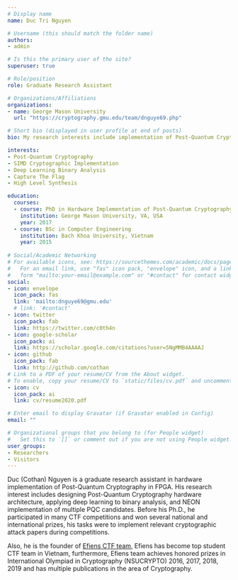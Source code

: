 ```yaml
---
# Display name
name: Duc Tri Nguyen

# Username (this should match the folder name)
authors:
- admin

# Is this the primary user of the site?
superuser: true

# Role/position
role: Graduate Research Assistant

# Organizations/Affiliations
organizations:
- name: George Mason University
  url: "https://cryptography.gmu.edu/team/dnguye69.php"

# Short bio (displayed in user profile at end of posts)
bio: My research interests include implementation of Post-Quantum Cryptography using High Level Synthesis in FPGA and NEON instruction in ARM platform, beside, sometimes I play CTFs, Crypto and Reverse Engineering are my favorite categories.

interests:
- Post-Quantum Cryptography
- SIMD Cryptographic Implementation
- Deep Learning Binary Analysis
- Capture The Flag
- High Level Synthesis

education:
  courses:
  - course: PhD in Hardware Implementation of Post-Quantum Cryptography
    institution: George Mason University, VA, USA
    year: 2017
  - course: BSc in Computer Engineering
    institution: Bach Khoa University, Vietnam
    year: 2015
  
# Social/Academic Networking
# For available icons, see: https://sourcethemes.com/academic/docs/page-builder/#icons
#   For an email link, use "fas" icon pack, "envelope" icon, and a link in the
#   form "mailto:your-email@example.com" or "#contact" for contact widget.
social:
- icon: envelope
  icon_pack: fas
  link: 'mailto:dnguye69@gmu.edu'  
  # link: '#contact'
- icon: twitter
  icon_pack: fab
  link: https://twitter.com/c0th4n
- icon: google-scholar
  icon_pack: ai
  link: https://scholar.google.com/citations?user=5NgMMB4AAAAJ
- icon: github
  icon_pack: fab
  link: http://github.com/cothan
# Link to a PDF of your resume/CV from the About widget.
# To enable, copy your resume/CV to `static/files/cv.pdf` and uncomment the lines below.
- icon: cv
  icon_pack: ai
  link: cv/resume2020.pdf

# Enter email to display Gravatar (if Gravatar enabled in Config)
email: ""

# Organizational groups that you belong to (for People widget)
#   Set this to `[]` or comment out if you are not using People widget.
user_groups:
- Researchers
- Visitors
---
```


Duc (Cothan) Nguyen is a graduate research assistant in hardware implementation of Post-Quantum Cryptography in FPGA. His research interest includes designing Post-Quantum Cryptography hardware architecture, applying deep learning to binary analysis, and NEON implementation of multiple PQC candidates. Before his Ph.D., he participated in many CTF competitions and won several national and international prizes, his tasks were to implement relevant cryptographic attack papers during competitions. 

Also, he is the founder of [Efiens CTF team](http://efiens.com/), Efiens has become top student CTF team in Vietnam, furthermore, Efiens team achieves honored prizes in International Olympiad in Cryptography (NSUCRYPTO) 2016, 2017, 2018, 2019 and has multiple publications in the area of Cryptography.
